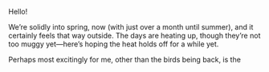 Hello!

We’re solidly into spring, now (with just over a month until summer), and it certainly feels that way outside. The days are heating up, though they’re not too muggy yet—here’s hoping the heat holds off for a while yet.

Perhaps most excitingly for me, other than the birds being back, is the 